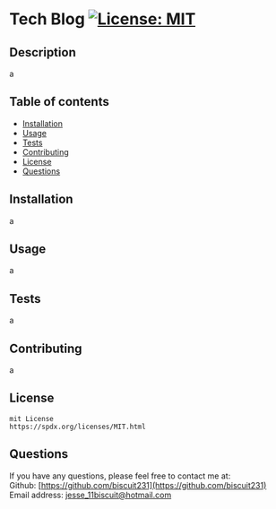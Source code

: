 
  # Tech Blog    [![License: MIT](https://img.shields.io/badge/License-MIT-yellow.svg)](https://opensource.org/licenses/MIT)

  ## Description

  a

  ## Table of contents

  * [Installation](#Installation)
  * [Usage](#Usage)
  * [Tests](#Tests)
  * [Contributing](#Contributing)
  * [License](#License)
  * [Questions](#Questions)

  
  ## Installation 

  a

  ## Usage 

  a

  ## Tests 

  a

  ## Contributing 

  a

  ## License 
  
    mit License
    https://spdx.org/licenses/MIT.html
    

  ## Questions 

  If you have any questions, please feel free to contact me at:        
  Github: [https://github.com/biscuit231](https://github.com/biscuit231)         
  Email address: jesse_11biscuit@hotmail.com        

